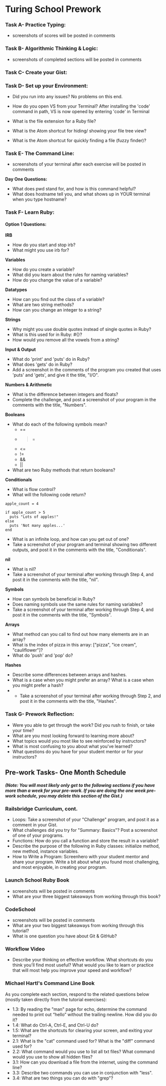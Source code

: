 # Turing School Prework

### Task A- Practice Typing:
* screenshots of scores will be posted in comments

### Task B- Algorithmic Thinking & Logic:
* screenshots of completed sections will be posted in comments

### Task C- Create your Gist:

### Task D- Set up your Environment:

* Did you run into any issues?
 No problems on this end.

* How do you open VS from your Terminal?
 After installing the 'code' command in path, VS is now opened by entering 'code' in Terminal

* What is the file extension for a Ruby file?

* What is the Atom shortcut for hiding/ showing your file tree view?
* What is the Atom shortcut for quickly finding a file (fuzzy finder)?

### Task E- The Command Line:
* screenshots of your terminal after each exercise will be posted in comments

**Day One Questions:**
* What does pwd stand for, and how is this command helpful?
* What does hostname tell you, and what shows up in YOUR terminal when you type hostname?

### Task F- Learn Ruby:

#### Option 1 Questions:
**IRB**
* How do you start and stop irb?
* What might you use irb for?

**Variables**
* How do you create a variable?
* What did you learn about the rules for naming variables?
* How do you change the value of a variable?

**Datatypes**
* How can you find out the class of a variable?
* What are two string methods?
* How can you change an integer to a string?

**Strings**
* Why might you use double quotes instead of single quotes in Ruby?
* What is this used for in Ruby: #{}?
* How would you remove all the vowels from a string?

**Input & Output**
* What do 'print' and 'puts' do in Ruby?
* What does 'gets' do in Ruby?
* Add a screenshot in the comments of the program you created that uses 'puts' and 'gets', and give it the title, "I/O".

**Numbers & Arithmetic**
* What is the difference between integers and floats?
* Complete the challenge, and post a screenshot of your program in the comments with the title, "Numbers".

**Booleans**
* What do each of the following symbols mean?
  + ==
  + >=
  + <=
  + !=
  + &&
  + ||
* What are two Ruby methods that return booleans?

**Conditionals**
* What is flow control?
* What will the following code return?
```
apple_count = 4

if apple_count > 5
  puts "Lots of apples!"
else
  puts 'Not many apples...'
end
```
* What is an infinite loop, and how can you get out of one?
* Take a screenshot of your program and terminal showing two different outputs, and post it in the comments with the title, "Conditionals".

**nil**
* What is nil?
* Take a screenshot of your terminal after working through Step 4, and post it in the comments with the title, "nil".

**Symbols**
* How can symbols be beneficial in Ruby?
* Does naming symbols use the same rules for naming variables?
* Take a screenshot of your terminal after working through Step 4, and post it in the comments with the title, "Symbols".

**Arrays**
* What method can you call to find out how many elements are in an array?
* What is the index of pizza in this array: ["pizza", "ice cream", "cauliflower"]?
* What do 'push' and 'pop' do?

**Hashes**
* Describe some differences between arrays and hashes.
* What is a case when you might prefer an array? What is a case when you might prefer a hash?
* * Take a screenshot of your terminal after working through Step 2, and post it in the comments with the title, "Hashes".

### Task G- Prework Reflection:
* Were you able to get through the work? Did you rush to finish, or take your time?
* What are you most looking forward to learning more about?
* What topics would you most like to see reinforced by instructors?
* What is most confusing to you about what you've learned?
* What questions do you have for your student mentor or for your instructors?




## Pre-work Tasks- One Month Schedule
##### (Note: You will most likely only get to the following sections if you have more than a week for your pre-work. If you are doing the one week pre-work schedule, you may delete this section of the Gist.)

### Railsbridge Curriculum, cont.
* Loops: Take a screenshot of your "Challenge" program, and post it as a comment in your Gist.
* What challenges did you try for "Summary: Basics"? Post a screenshot of one of your programs.
* Functions: How do you call a function and store the result in a variable?
* Describe the purpose of the following in Ruby classes: initialize method, new method, instance variables.
* How to Write a Program: Screenhero with your student mentor and share your program. Write a bit about what you found most challenging, and most enjoyable, in creating your program.

### Launch School Ruby Book
* screenshots will be posted in comments
* What are your three biggest takeaways from working through this book?

### CodeSchool
* screenshots will be posted in comments
* What are your two biggest takeaways from working through this tutorial?
* What is one question you have about Git & GitHub?

### Workflow Video
* Describe your thinking on effective workflow. What shortcuts do you think you'll find most useful? What would you like to learn or practice that will most help you improve your speed and workflow?

### Michael Hartl's Command Line Book
As you complete each section, respond to the related questions below (mostly taken directly from the tutorial exercises):
* 1.3: By reading the "man" page for echo, determine the command needed to print out “hello” without the trailing newline. How did you do it?
* 1.4: What do Ctrl-A, Ctrl-E, and Ctrl-U do?
* 1.5: What are the shortcuts for clearing your screen, and exiting your terminal?
* 2.1: What is the "cat" command used for? What is the "diff" command used for?
* 2.2: What command would you use to list all txt files? What command would you use to show all hidden files?
* 3.1: How can you download a file from the internet, using the command line?
* 3.3: Describe two commands you can use in conjunction with "less".
* 3.4: What are two things you can do with "grep"?
